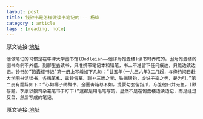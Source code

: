 ```yaml
---
layout: post
title: 钱钟书是怎样做读书笔记的 -- 杨绛
category : article
tags : [reading, note]
---
```


原文链接:[地址](http://blog.sina.com.cn/s/blog_5e9f35ea0102dxnn.html)

	他做笔记的习惯是在牛津大学图书馆(Bodleian——他译为饱蠹楼)读书时养成的。因为饱蠹楼的图书向例不外借。到那里去读书，只准携带笔记本和铅笔，书上不准留下任何痕迹，只能边读边记。钟书的“饱蠹楼书记”第一册上写着如下几句：“廿五年(一九三六年)二月起，与绛约间日赴大学图书馆读书，各携笔札，露钞雪纂、聊补三箧之无，铁画银钩，虚说千毫之秃，是为引。”第二册有题辞如下：“心如椰子纳群书，金匮青箱总不如，提要勾玄留指爪，忘筌他日并无鱼。(默存题，季康以狼鸡杂毫笔书于灯下)”这都是用毛笔写的，显然不是在饱蠹楼边读边记，而是经过反刍，然后写成的笔记。


原文链接:[地址](http://blog.sina.com.cn/s/blog_5e9f35ea0102dxnn.html)